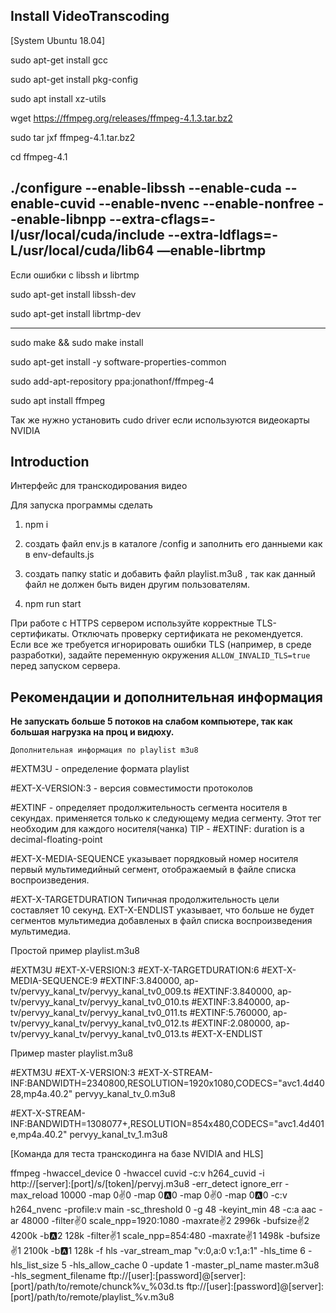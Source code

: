Install VideoTranscoding
----------------------------------------------------------------
[System Ubuntu 18.04]

sudo apt-get install gcc

sudo apt-get install pkg-config

sudo apt install xz-utils

wget https://ffmpeg.org/releases/ffmpeg-4.1.3.tar.bz2

sudo tar jxf ffmpeg-4.1.tar.bz2

cd ffmpeg-4.1

./configure --enable-libssh  --enable-cuda --enable-cuvid --enable-nvenc --enable-nonfree 
            --enable-libnpp --extra-cflags=-I/usr/local/cuda/include 
            --extra-ldflags=-L/usr/local/cuda/lib64 —enable-librtmp
---

Если ошибки с libssh и librtmp

sudo apt-get install libssh-dev

sudo apt-get install librtmp-dev

---

sudo make &&  sudo make install

sudo apt-get install -y software-properties-common

sudo add-apt-repository ppa:jonathonf/ffmpeg-4

sudo apt install ffmpeg

Так же нужно установить cudo driver если используются видеокарты NVIDIA


Introduction
----------------------------------------------------------------

Интерфейс для транскодирования видео

Для запуска программы сделать 

1) npm i

2) создать файл env.js в каталоге /config и заполнить его данныеми как в env-defaults.js

2) создать папку static и добавить файл playlist.m3u8 , так как данный файл не должен быть виден другим пользователям.

3) npm run start

При работе с HTTPS сервером используйте корректные TLS-сертификаты. Отключать
проверку сертификата не рекомендуется. Если все же требуется игнорировать
ошибки TLS (например, в среде разработки), задайте переменную окружения
`ALLOW_INVALID_TLS=true` перед запуском сервера.

Рекомендации и дополнительная информация
-----------------------------------------------------------------

**Не запускать больше 5 потоков на слабом компьютере, так как большая нагрузка на проц и видюху.**


`Дополнительная информация по playlist m3u8`

#EXTM3U - определение формата playlist

#EXT-X-VERSION:3  - версия совместимости протоколов

#EXTINF - определяет продолжительность сегмента носителя в секундах.
применяется только к следующему медиа сегменту. Этот тег необходим для каждого носителя(чанка)
TIP -  #EXTINF: duration is a decimal-floating-point

#EXT-X-MEDIA-SEQUENCE указывает порядковый номер носителя
первый мультимедийный сегмент, отображаемый в файле списка воспроизведения.

#EXT-X-TARGETDURATION Типичная продолжительность цели составляет 10 секунд.
EXT-X-ENDLIST указывает, что больше не будет сегментов мультимедиа
 добавленых в файл списка воспроизведения мультимедиа.
 
 Простой пример playlist.m3u8
 
 #EXTM3U
 #EXT-X-VERSION:3
 #EXT-X-TARGETDURATION:6
 #EXT-X-MEDIA-SEQUENCE:9
 #EXTINF:3.840000,
 ap-tv/pervyy_kanal_tv/pervyy_kanal_tv0_009.ts
 #EXTINF:3.840000,
 ap-tv/pervyy_kanal_tv/pervyy_kanal_tv0_010.ts
 #EXTINF:3.840000,
 ap-tv/pervyy_kanal_tv/pervyy_kanal_tv0_011.ts
 #EXTINF:5.760000,
 ap-tv/pervyy_kanal_tv/pervyy_kanal_tv0_012.ts
 #EXTINF:2.080000,
 ap-tv/pervyy_kanal_tv/pervyy_kanal_tv0_013.ts
 #EXT-X-ENDLIST

Пример master playlist.m3u8

#EXTM3U
#EXT-X-VERSION:3
#EXT-X-STREAM-INF:BANDWIDTH=2340800,RESOLUTION=1920x1080,CODECS="avc1.4d4028,mp4a.40.2"
pervyy_kanal_tv_0.m3u8

#EXT-X-STREAM-INF:BANDWIDTH=1308077+,RESOLUTION=854x480,CODECS="avc1.4d401e,mp4a.40.2"
pervyy_kanal_tv_1.m3u8

[Команда для теста транскодинга на базе NVIDIA and HLS]

ffmpeg -hwaccel_device 0 -hwaccel cuvid -c:v h264_cuvid -i 
        http://[server]:[port]/s/[token]/pervyj.m3u8 
        -err_detect ignore_err -max_reload 10000 
        -map 0:v:0 -map 0:a:0 -map 0:v:0 -map 0:a:0 
        -c:v h264_nvenc -profile:v main -sc_threshold 0 
        -g 48 -keyint_min 48 -c:a aac -ar 48000 
        -filter:v:0 scale_npp=1920:1080 -maxrate:v:2 2996k 
        -bufsize:v:2 4200k -b:a:2 128k -filter:v:1 
        scale_npp=854:480 -maxrate:v:1 1498k -bufsize:v:1 
        2100k -b:a:1 128k -f hls -var_stream_map "v:0,a:0 
        v:1,a:1" -hls_time 6 -hls_list_size 5 -hls_allow_cache 0 
        -update 1 -master_pl_name master.m3u8 -hls_segment_filename 
        ftp://[user]:[password]@[server]:[port]/path/to/remote/chunck%v_%03d.ts 
        ftp://[user]:[password]@[server]:[port]/path/to/remote/playlist_%v.m3u8
        
